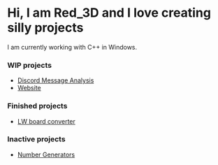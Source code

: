 # Hi, I am Red_3D and I love creating silly projects

I am currently working with C++ in Windows.

### WIP projects
* [Discord Message Analysis](https://github.com/Red-3D/Discord-message-analysis)
* [Website](https://red-3d.github.io/)

### Finished projects
* [LW board converter](https://github.com/Red-3D/LW-board-converter)

### Inactive projects
* [Number Generators](https://github.com/Red-3D/Number_Generators)
